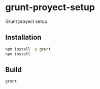 # grunt-proyect-setup
Grunt proyect setup

## Installation
```sh
npm install -g grunt
npm install
```

## Build
```sh
grunt
```
